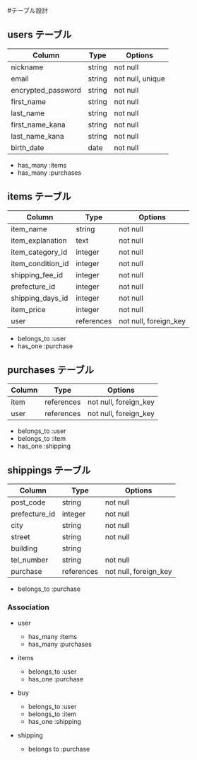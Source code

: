 #テーブル設計

## users テーブル

|Column             |Type    |Options  |
|-------------------|--------|---------|
|nickname           |string  |not null |
|email              |string  |not null, unique |
|encrypted_password |string  |not null |
|first_name         |string  |not null |
|last_name          |string  |not null |
|first_name_kana    |string  |not null |
|last_name_kana     |string  |not null |
|birth_date         |date    |not null |

- has_many :items
- has_many :purchases

## items テーブル

|Column             |Type       |Options  |
|-------------------|-----------|---------|
|item_name          |string     |not null |
|item_explanation   |text       |not null |
|item_category_id   |integer    |not null |
|item_condition_id  |integer    |not null |
|shipping_fee_id    |integer    |not null |
|prefecture_id      |integer    |not null |
|shipping_days_id   |integer    |not null |
|item_price         |integer    |not null |
|user               |references |not null, foreign_key |

- belongs_to :user
- has_one :purchase

## purchases テーブル
|Column             |Type       |Options  |
|-------------------|-----------|---------|
|item               |references |not null, foreign_key |
|user               |references |not null, foreign_key |

- belongs_to :user
- belongs_to :item
- has_one :shipping


## shippings テーブル
|Column             |Type       |Options  |
|-------------------|-----------|---------|
|post_code          |string     |not null |
|prefecture_id      |integer    |not null |
|city               |string     |not null |
|street             |string     |not null |
|building           |string     |         |
|tel_number         |string     |not null |
|purchase           |references |not null, foreign_key |

- belongs_to :purchase



### Association
- user
   - has_many :items
   - has_many :purchases

- items
   - belongs_to :user
   - has_one :purchase

- buy
   - belongs_to :user
   - belongs_to :item
   - has_one :shipping

- shipping
   - belongs to :purchase

